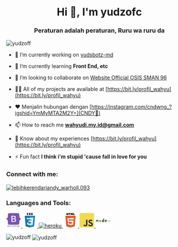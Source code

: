 <h1 align="center">Hi 👋, I'm yudzofc</h1>
<h3 align="center">Peraturan adalah peraturan, Ruru wa ruru da</h3>

<p align="left"> <img src="https://komarev.com/ghpvc/?username=yudzoff&label=Profile%20views&color=0e75b6&style=flat" alt="yudzoff" /> </p>

- 🔭 I’m currently working on [yudsbotz-md](https://github.com/yudzofc/yudsbotz-md)

- 🌱 I’m currently learning **Front End, etc**

- 👯 I’m looking to collaborate on [Website Official OSIS SMAN 96](https://osis96jkt.wahyup094.repl.co/)

- 👨‍💻 All of my projects are available at [https://bit.ly/profil_wahyu](https://bit.ly/profil_wahyu)

- ❤️ Menjalin hubungan dengan [https://instagram.com/cndwng_?igshid=YmMyMTA2M2Y=](CNDY🐥)

- 📫 How to reach me **wahyudi.my.id@gmail.com**

- 📄 Know about my experiences [https://bit.ly/profil_wahyu](https://bit.ly/profil_wahyu)

- ⚡ Fun fact **I think i'm stupid 'cause fall in love for you**

<h3 align="left">Connect with me:</h3>
<p align="left">
<a href="https://instagram.com/lebihkerendariandy_warholl.093" target="blank"><img align="center" src="https://raw.githubusercontent.com/rahuldkjain/github-profile-readme-generator/master/src/images/icons/Social/instagram.svg" alt="lebihkerendariandy_warholl.093" height="30" width="40" /></a>
</p>

<h3 align="left">Languages and Tools:</h3>
<p align="left"> <a href="https://getbootstrap.com" target="_blank" rel="noreferrer"> <img src="https://raw.githubusercontent.com/devicons/devicon/master/icons/bootstrap/bootstrap-plain-wordmark.svg" alt="bootstrap" width="40" height="40"/> </a> <a href="https://www.w3schools.com/css/" target="_blank" rel="noreferrer"> <img src="https://raw.githubusercontent.com/devicons/devicon/master/icons/css3/css3-original-wordmark.svg" alt="css3" width="40" height="40"/> </a> <a href="https://heroku.com" target="_blank" rel="noreferrer"> <img src="https://www.vectorlogo.zone/logos/heroku/heroku-icon.svg" alt="heroku" width="40" height="40"/> </a> <a href="https://www.w3.org/html/" target="_blank" rel="noreferrer"> <img src="https://raw.githubusercontent.com/devicons/devicon/master/icons/html5/html5-original-wordmark.svg" alt="html5" width="40" height="40"/> </a> <a href="https://developer.mozilla.org/en-US/docs/Web/JavaScript" target="_blank" rel="noreferrer"> <img src="https://raw.githubusercontent.com/devicons/devicon/master/icons/javascript/javascript-original.svg" alt="javascript" width="40" height="40"/> </a> <a href="https://nodejs.org" target="_blank" rel="noreferrer"> <img src="https://raw.githubusercontent.com/devicons/devicon/master/icons/nodejs/nodejs-original-wordmark.svg" alt="nodejs" width="40" height="40"/> </a> </p>

<p><img align="left" src="https://github-readme-stats.vercel.app/api/top-langs?username=yudzoff&show_icons=true&locale=en&layout=compact" alt="yudzoff" /></p>

<p>&nbsp;<img align="center" src="https://github-readme-stats.vercel.app/api?username=yudzoff&show_icons=true&locale=en" alt="yudzoff" /></p>

